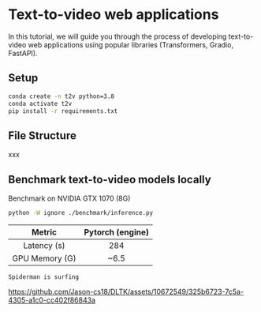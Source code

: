 # Text-to-video web applications
In this tutorial, we will guide you through the process of developing text-to-video web applications using popular libraries (Transformers, Gradio, FastAPI).

## Setup
```bash
conda create -n t2v python=3.8
conda activate t2v
pip install -r requirements.txt
```

## File Structure
xxx

## Benchmark text-to-video models locally
Benchmark on NVIDIA GTX 1070 (8G)
```bash
python -W ignore ./benchmark/inference.py
```

|Metric|Pytorch (engine)|
|:---:|:---:|
|Latency (s)|284|
|GPU Memory (G)|~6.5|

`Spiderman is surfing`


https://github.com/Jason-cs18/DLTK/assets/10672549/325b6723-7c5a-4305-a1c0-cc402f86843a


## 
